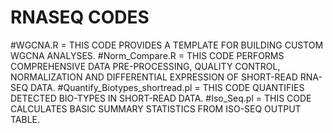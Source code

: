 # RNASEQ CODES
#WGCNA.R = THIS CODE PROVIDES A TEMPLATE FOR BUILDING CUSTOM WGCNA ANALYSES.
#Norm_Compare.R = THIS CODE PERFORMS COMPREHENSIVE DATA PRE-PROCESSING, QUALITY CONTROL, NORMALIZATION AND DIFFERENTIAL EXPRESSION OF SHORT-READ RNA-SEQ DATA.
#Quantify_Biotypes_shortread.pl = THIS CODE QUANTIFIES DETECTED BIO-TYPES IN SHORT-READ DATA. 
#Iso_Seq.pl = THIS CODE CALCULATES BASIC SUMMARY STATISTICS FROM ISO-SEQ OUTPUT TABLE.
